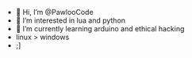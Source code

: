 - 👋 Hi, I’m @PawlooCode
- 👀 I’m interested in lua and python
- 🌱 I’m currently learning arduino and ethical hacking
- linux > windows
- ;]



